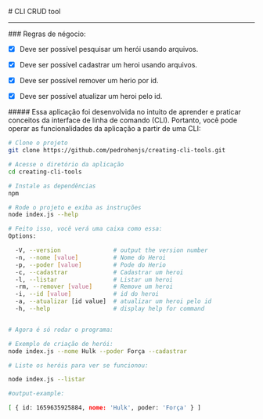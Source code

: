 # CLI CRUD tool

---

### Regras de négocio:

- [x] Deve ser possível pesquisar um herói usando arquivos.
  
- [x] Deve ser possível cadastrar um heroi usando arquivos.
  
- [x] Deve ser possível remover um herio por id.
  
- [x] Deve ser possível atualizar um heroi pelo id.
  

##### Essa aplicação foi desenvolvida no intuito de aprender e praticar conceitos da interface de linha de comando (CLI). Portanto, você pode operar as funcionalidades da aplicação a partir de uma CLI:

```bash
# Clone o projeto
git clone https://github.com/pedrohenjs/creating-cli-tools.git

# Acesse o diretório da aplicação 
cd creating-cli-tools

# Instale as dependências
npm 

# Rode o projeto e exiba as instruções 
node index.js --help

# Feito isso, você verá uma caixa como essa:
Options:

  -V, --version               # output the version number
  -n, --nome [value]          # Nome do Heroi
  -p, --poder [value]         # Pode do Herio
  -c, --cadastrar             # Cadastrar um heroi
  -l, --listar                # Listar um heroi
  -rm, --remover [value]      # Remove um heroi
  -i, --id [value]            # id do heroi
  -a, --atualizar [id value]  # atualizar um heroi pelo id
  -h, --help                  # display help for command


# Agora é só rodar o programa:

# Exemplo de criação de herói:
node index.js --nome Hulk --poder Força --cadastrar

# Liste os heróis para ver se funcionou: 

node index.js --listar

#output-example:

[ { id: 1659635925884, nome: 'Hulk', poder: 'Força' } ]
```